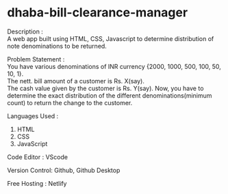 # dhaba-bill-clearance-manager
 Description :  
 A web app built using HTML, CSS, Javascript to determine distribution of note denominations to be returned.
 
 
Problem Statement :  
You have various denominations of INR currency {2000, 1000, 500, 100, 50, 10, 1}.  
The nett. bill amount of a customer is Rs. X(say).  
The cash value given by the customer is Rs. Y(say).
Now, you have to determine the exact distribution of the different denominations(minimum count) to return the change to the customer.

Languages Used : 
1. HTML  
2. CSS  
3. JavaScript  
  
Code Editor : VScode  

Version Control: Github, Github Desktop  

Free Hosting : Netlify


